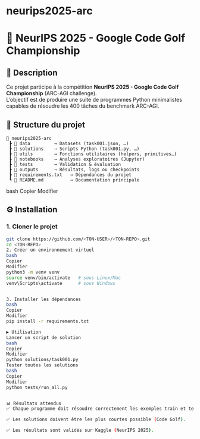 # neurips2025-arc

# 🧩 NeurIPS 2025 - Google Code Golf Championship

## 🚀 Description
Ce projet participe à la compétition **NeurIPS 2025 - Google Code Golf Championship** (ARC-AGI challenge).  
L’objectif est de produire une suite de programmes Python minimalistes capables de résoudre les 400 tâches du benchmark ARC-AGI.


## 📂 Structure du projet

```text
📂 neurips2025-arc
 ┣ 📂 data         → Datasets (task001.json, …)
 ┣ 📂 solutions    → Scripts Python (task001.py, …)
 ┣ 📂 utils        → Fonctions utilitaires (helpers, primitives…)
 ┣ 📂 notebooks    → Analyses exploratoires (Jupyter)
 ┣ 📂 tests        → Validation & évaluation
 ┣ 📂 outputs      → Résultats, logs ou checkpoints
 ┣ 📄 requirements.txt   → Dépendances du projet
 ┗ 📄 README.md          → Documentation principale

``` 
bash
Copier
Modifier

## ⚙️ Installation

### 1. Cloner le projet
```bash
git clone https://github.com/<TON-USER>/<TON-REPO>.git
cd <TON-REPO>
2. Créer un environnement virtuel
bash
Copier
Modifier
python3 -m venv venv
source venv/bin/activate   # sous Linux/Mac
venv\Scripts\activate      # sous Windows


3. Installer les dépendances
bash
Copier
Modifier
pip install -r requirements.txt

▶️ Utilisation
Lancer un script de solution
bash
Copier
Modifier
python solutions/task001.py
Tester toutes les solutions
bash
Copier
Modifier
python tests/run_all.py


📊 Résultats attendus
✅ Chaque programme doit résoudre correctement les exemples train et test.

✅ Les solutions doivent être les plus courtes possible (Code Golf).

✅ Les résultats sont validés sur Kaggle (NeurIPS 2025).

